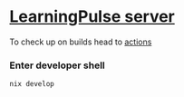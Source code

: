 # [LearningPulse server](https://lp-dev.4o1x5.dev)

To check up on builds head to [actions](/actions)

### Enter developer shell

```bash
nix develop
```
